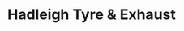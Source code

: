 ---
title: "Hadleigh Tyre & Exhaust"
url: /ipswich/hadleigh-tyre-und-exhaust/
shop: Autowerkstatt
---